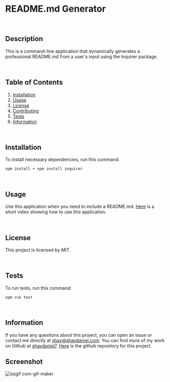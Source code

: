 # **README.md Generator**

<br/>

## Description
This is a command-line application that dynamically generates a professional README.md from a user's input using the Inquirer package.

<br/>

## Table of Contents
1. [Installation](#installation)
2. [Usage](#usage)
3. [License](#license)
4. [Contributing](#contributing)
5. [Tests](#tests)
6. [Information](#info)

<br/>

## Installation
To install necessary dependencies, run this command:
```
npm install + npm install inquirer
```
<br/>

## Usage
Use this application when you need to include a README.md.   [Here](https://drive.google.com/file/d/1JDhALV1BTWSLZGdh_7wQmvINYdFQ28NY/view?usp=sharing "Link to video showing how to use this app") is a short video showing how to use this application.

<br/>

## License
This project is licensed by MIT.

<br/>

## Tests
To run tests, run this command:
```
npm run test
```
<br/>

## Information
If you have any questions about this project, you can open an issue or contact me directly at shay@shaydaniel.com. You can find more of my work on Github at [shaydaniel7](https://github.com/shaydaniel7/).  [Here](https://github.com/shaydaniel7/readme.generator "Link to github repository") is the github repository for this project.

## Screenshot

![ezgif com-gif-maker](https://user-images.githubusercontent.com/67557233/95287510-e93a0e00-081a-11eb-87f8-a0c059002870.gif)


